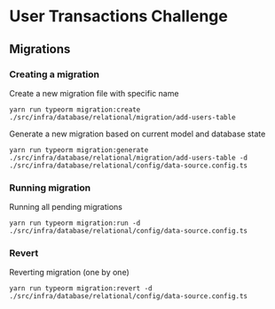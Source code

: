 # User Transactions Challenge

## Migrations

### Creating a migration

Create a new migration file with specific name

```
yarn run typeorm migration:create ./src/infra/database/relational/migration/add-users-table
```

Generate a new migration based on current model and database state

```
yarn run typeorm migration:generate ./src/infra/database/relational/migration/add-users-table -d ./src/infra/database/relational/config/data-source.config.ts
```

### Running migration

Running all pending migrations

```
yarn run typeorm migration:run -d ./src/infra/database/relational/config/data-source.config.ts
```

### Revert

Reverting migration (one by one)

```
yarn run typeorm migration:revert -d ./src/infra/database/relational/config/data-source.config.ts
```
